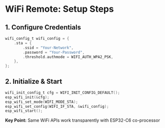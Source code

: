 # WiFi Remote: Setup Steps

<div class="grid grid-cols-2 gap-8">

<div>

## 1. Configure Credentials
```c
wifi_config_t wifi_config = {
    .sta = {
        .ssid = "Your-Network",
        .password = "Your-Password",
        .threshold.authmode = WIFI_AUTH_WPA2_PSK,
    },
};
```

</div>

<div>

## 2. Initialize & Start
```c
wifi_init_config_t cfg = WIFI_INIT_CONFIG_DEFAULT();
esp_wifi_init(&cfg);
esp_wifi_set_mode(WIFI_MODE_STA);
esp_wifi_set_config(WIFI_IF_STA, &wifi_config);
esp_wifi_start();
```

</div>

</div>

**Key Point:** Same WiFi APIs work transparently with ESP32-C6 co-processor